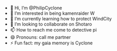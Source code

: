 - 👋 Hi, I’m @PhilipCyclone
- 👀 I’m interested in being kamenraider W
- 🌱 I’m currently learning how to protect WindCity
- 💞️ I’m looking to collaborate on Shotaro
- 📫 How to reach me come to detective pi 
- 😄 Pronouns: call me partner
- ⚡ Fun fact: my gaia memory is Cyclone

<!---
PhilipCyclone/PhilipCyclone is a ✨ special ✨ repository because its `README.md` (this file) appears on your GitHub profile.
You can click the Preview link to take a look at your changes.
--->

